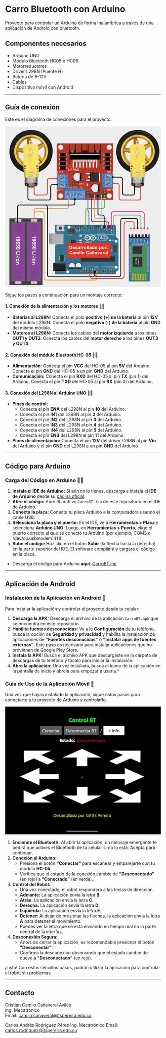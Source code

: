 # Carro Bluetooth con Arduino
Proyecto para controlar un Arduino de forma inalámbrica a través de una aplicación de Android con bluetooth.

## Componentes necesarios
* Arduino UNO
* Módulo Bluetooth HC05 o HC06
* Motorreductores
* Driver L298N (Puente H)
* Batería de 6-12V
* Cables
* Dispositivo móvil con Android

---

## Guía de conexión
Este es el diagrama de conexiones para el proyecto:

![Diagrama de conexión del carrito de Arduino](Circuito.png)

Sigue los pasos a continuación para un montaje correcto:

#### 1. Conexión de la alimentación y los motores 🔋🚗

* **Baterías al L298N:** Conecta el polo **positivo (+) de la batería** al pin **12V** del módulo L298N. Conecta el polo **negativo (-) de la batería** al pin **GND** del mismo módulo.
* **Motores al L298N:** Conecta los cables del **motor izquierdo** a los pines **OUT1 y OUT2**. Conecta los cables del **motor derecho** a los pines **OUT3 y OUT4**.


#### 2. Conexión del módulo Bluetooth HC-05 📱📡

* **Alimentación:** Conecta el pin **VCC** del HC-05 al pin **5V** del Arduino. Conecta el pin **GND** del HC-05 a un pin **GND** del Arduino.
* **Comunicación:** Conecta el pin **RXD** del HC-05 al pin **TX** (pin 1) del Arduino. Conecta el pin **TXD** del HC-05 al pin **RX** (pin 0) del Arduino.


#### 3. Conexión del L298N al Arduino UNO 🧠🔌

* **Pines de control:**
    * Conecta el pin **ENA** del L298N al pin **10** del Arduino.
    * Conecta el pin **IN1** del L298N al pin **2** del Arduino.
    * Conecta el pin **IN2** del L298N al pin **3** del Arduino.
    * Conecta el pin **IN3** del L298N al pin **4** del Arduino.
    * Conecta el pin **IN4** del L298N al pin **5** del Arduino.
    * Conecta el pin **ENB** del L298N al pin **11** del Arduino.
* **Pines de alimentación:** Conecta el pin **12V** del driver L298N al pin **Vin** del Arduino y el pin **GND** del L298N a un pin **GND** del Arduino.

---

## Código para Arduino

### Carga del Código en Arduino 👨‍💻

1.  **Instala el IDE de Arduino:** Si aún no lo tienes, descarga e instala el **IDE de Arduino** desde su [página oficial](https://www.arduino.cc/en/software).
2.  **Abre el código:** Abre el archivo `CarroBT.ino` de este repositorio en el IDE de Arduino.
3.  **Conecta la placa:** Conecta tu placa Arduino a la computadora usando el cable USB.
4.  **Selecciona la placa y el puerto:** En el IDE, ve a **Herramientas > Placa** y selecciona **Arduino UNO**. Luego, en **Herramientas > Puerto**, elige el puerto correcto al que se conectó tu Arduino (por ejemplo, COM3 o /dev/cu.usbmodem1411).
5.  **Sube el código:** Haz clic en el botón **Subir** (la flecha hacia la derecha) en la parte superior del IDE. El software compilará y cargará el código en la placa.
   
* Descarga el código para Arduino **aquí**: [CarroBT.ino](CarroBT.ino)

---

## Aplicación de Android

### Instalación de la Aplicación en Android 📱

Para instalar la aplicación y controlar el proyecto desde tu celular:

1.  **Descarga la APK:** Descarga el archivo de la aplicación `CarroBT.apk` que se encuentra en este repositorio.
2.  **Habilita fuentes desconocidas:** Ve a la **Configuración** de tu teléfono, busca la opción de **Seguridad y privacidad** y habilita la instalación de aplicaciones de **"Fuentes desconocidas"** o **"Instalar apps de fuentes externas"**. Este paso es necesario para instalar aplicaciones que no provienen de Google Play Store.
3.  **Instala la APK:** Busca el archivo APK que descargaste en la carpeta de descargas de tu teléfono y tócalo para iniciar la instalación.
4.  **Abre la aplicación:** Una vez instalada, busca el ícono de la aplicación en la pantalla de inicio y ábrela para empezar a usarla.* 

### Guía de Uso de la Aplicación Móvil 📱

Una vez que hayas instalado la aplicación, sigue estos pasos para conectarte a tu proyecto de Arduino y controlarlo.

[![Interfaz de la aplicación ControlBT](ControlBT.jpeg)](ControlBT.jpeg)

1.  **Enciende el Bluetooth:** Al abrir la aplicación, un mensaje emergente te pedirá que actives el Bluetooth de tu celular si no lo está. Acepta para continuar.
2.  **Conexión al Arduino:**
    * Presiona el botón **"Conectar"** para escanear y emparejarte con tu módulo **HC-05**.
    * Verifica que el estado de la conexión cambie de **"Desconectado"** (en rojo) a **"Conectado"** (en verde).
3.  **Control del Robot:**
    * Una vez conectado, el robot responderá a las teclas de dirección.
    * **Adelante:** La aplicación envía la letra **B**.
    * **Atrás:** La aplicación envía la letra **C**.
    * **Derecha:** La aplicación envía la letra **D**.
    * **Izquierda:** La aplicación envía la letra **E**.
    * **Detener:** Al dejar de presionar las flechas, la aplicación envía la letra **A** para detener el movimiento.
    * Puedes ver la letra que se está enviando en tiempo real en la parte central de la interfaz.
4.  **Desconexión Segura:**
    * Antes de cerrar la aplicación, es recomendable presionar el botón **"Desconectar"**.
    * Confirma la desconexión observando que el estado cambie de nuevo a **"Desconectado"** (en rojo).

¡Listo! Con estos sencillos pasos, podrán utilizar la aplicación para controlar el robot sin problemas.

---

## Contacto

Cristian Camilo Cañaveral Avilés  
Ing. Mecatrónico  
Email: camilo.canaveral@itspereira.edu.co

Carlos Andrés Rodriguez Pérez
Ing. Mecatrónico
Email: carlos.rodriguez@itspereira.edu.co
